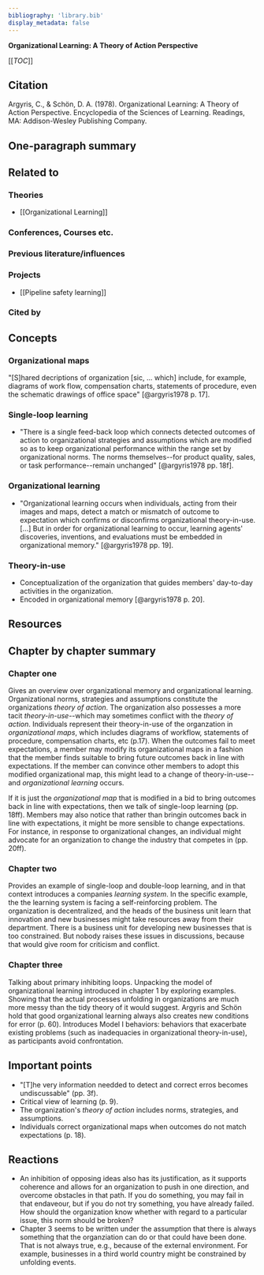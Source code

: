 ```yaml
---
bibliography: 'library.bib'
display_metadata: false
---
```


**Organizational Learning: A Theory of Action Perspective**

[[_TOC_]]

## Citation

Argyris, C., & Schön, D. A. (1978). Organizational Learning: A Theory of Action Perspective. Encyclopedia of the Sciences of Learning. Readings, MA: Addison-Wesley Publishing Company.

## One-paragraph summary

## Related to

### Theories
* [[Organizational Learning]]

### Conferences, Courses etc.

### Previous literature/influences

### Projects
* [[Pipeline safety learning]]

### Cited by

## Concepts

### Organizational maps

"[S]hared decriptions of organization [sic, ... which] include, for example, diagrams of work flow, compensation charts, statements of procedure, even the schematic drawings of office space" [@argyris1978 p. 17].

### Single-loop learning

* "There is a single feed-back loop which connects detected outcomes of action to organizational strategies and assumptions which are modified so as to keep organizational performance within the range set by organizational norms. The norms themselves--for product quality, sales, or task performance--remain unchanged" [@argyris1978 pp. 18f].

### Organizational learning

* "Organizational learning occurs when individuals, acting from their images and maps, detect a match or mismatch of outcome to expectation which confirms or disconfirms organizational theory-in-use. [...] But in order for organizational learning to occur, learning agents' discoveries, inventions, and evaluations must be embedded in organizational memory." [@argyris1978 pp. 19].

### Theory-in-use

* Conceptualization of the organization that guides members' day-to-day activities in the organization.
* Encoded in organizational memory [@argyris1978 p. 20].

## Resources

## Chapter by chapter summary

### Chapter one

Gives an overview over organizational memory and organizational learning. Organizational norms, strategies and assumptions constitute the organizations _theory of action_. The organization also possesses a more tacit _theory-in-use_--which may sometimes conflict with the _theory of action_. Individuals represent their theory-in-use of the organzation in _organizational maps_, which includes diagrams of workflow, statements of procedure, compensation charts, etc (p.17). When the outcomes fail to meet expectations, a member may modify its organizational maps in a fashion that the member finds suitable to bring future outcomes back in line with expectations. If the member can convince other members to adopt this modified organizational map, this might lead to a change of theory-in-use--and _organizational learning_ occurs.

If it is just the _organizational map_ that is modified in a bid to bring outcomes back in line with expectations, then we talk of single-loop learning (pp. 18ff). Members may also notice that rather than bringin outcomes back in line with expectations, it might be more sensible to change expectations. For instance, in response to organizational changes, an individual might advocate for an organization to change the industry that competes in (pp. 20ff).

### Chapter two

Provides an example of single-loop and double-loop learning, and in that context introduces a companies _learning system_. In the specific example, the the learning system is facing a self-reinforcing problem. The organization is decentralized, and the heads of the business unit learn that innovation and new businesses might take resources away from their department. There is a business unit for developing new businesses that is too constrained. But nobody raises these issues in discussions, because that would give room for criticism and conflict.

### Chapter three

Talking about primary inhibiting loops. Unpacking the model of organizational learning introduced in chapter 1 by exploring examples. Showing that the actual processes unfolding in organizations are much more messy than the tidy theory of it would suggest. Argyris and Schön hold that good organizational learning always also creates new conditions for error (p. 60). Introduces Model I behaviors: behaviors that exacerbate existing problems (such as inadequacies in organizational theory-in-use), as participants avoid confrontation.

## Important points
* "[T]he very information needded to detect and correct erros becomes undiscussable" (pp. 3f).
* Critical view of learning (p. 9).
* The organization's _theory of action_ includes norms, strategies, and assumptions.
* Individuals correct organizational maps when outcomes do not match expectations (p. 18).

## Reactions
* An inhibition of opposing ideas also has its justification, as it supports coherence and allows for an organization to push in one direction, and overcome obstacles in that path. If you do something, you may fail in that endaveour, but if you do not try something, you have already failed. How should the organization know whether with regard to a particular issue, this norm should be broken?
* Chapter 3 seems to be written under the assumption that there is always something that the organziation can do or that could have been done. That is not always true, e.g., because of the external environment. For example, businesses in a third world country might be constrained by unfolding events.